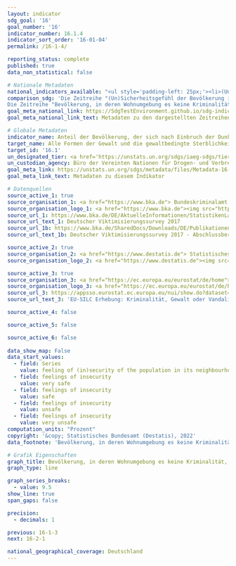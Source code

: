 ```yaml
---
layout: indicator    
sdg_goal: '16'    
goal_number: '16'    
indicator_number: 16.1.4    
indicator_sort_order: '16-01-04'    
permalink: /16-1-4/    

reporting_status: complete    
published: true    
data_non_statistical: false    

# Nationale Metadaten    
national_indicators_available: "<ul style='padding-left: 25px;'><li>(Un)Sicherheitsgefühl der Bevölkerung in ihrer Wohnumgebung (nachts)</li> <li> Bevölkerung, in deren Wohnumgebung es keine Kriminalität, Gewalt oder Vandalismus gibt</li></ul>"    
comparison_sdg: 'Die Zeitreihe "(Un)Sicherheitsgefühl der Bevölkerung in ihrer Wohnumgebung (nachts)" entspricht den globalen Metadaten. Die Zeitreihe "Bevölkerung, in deren Wohnumgebung es keine Kriminalität, Gewalt oder Vandalismus gibt" bietet zusätzliche Informationen.
Die Zeitreihe "Bevölkerung, in deren Wohnumgebung es keine Kriminalität, Gewalt oder Vandalismus gibt" bietet zusätzliche Informationen.'    
goal_meta_national_link: https://SdgTestEnvironment.github.io/sdg-indicators/public/MetaDe/16.1.4.pdf    
goal_meta_national_link_text: Metadaten zu den dargestellten Zeitreihen    

# Globale Metadaten    
indicator_name: Anteil der Bevölkerung, der sich nach Einbruch der Dunkelheit in seiner Wohnumgebung alleine sicher fühlt    
target_name: Alle Formen der Gewalt und die gewaltbedingte Sterblichkeit überall deutlich verringern    
target_id: '16.1'    
un_designated_tier: <a href='https://unstats.un.org/sdgs/iaeg-sdgs/tier-classification/' title='Klicken Sie hier um weitere Informationen zur UN-Tier-Klassifikation zu erhalten.'  target='_blank'>Tier II</a>    
un_custodian_agency: Büro der Vereinten Nationen für Drogen- und Verbrechensbekämpfung (UNODC)    
goal_meta_link: https://unstats.un.org/sdgs/metadata/files/Metadata-16-01-04.pdf    
goal_meta_link_text: Metadaten zu diesem Indikator        

# Datenquellen
source_active_1: true
source_organisation_1: <a href="https://www.bka.de"> Bundeskriminalamt (BKA) </a>
source_organisation_logo_1: <a href="https://www.bka.de"><img src="https://g205sdgs.github.io/sdg-indicators/public/OrgImgDe/bka.png" alt="Logo bka" style="height:60px; width:148px"/></a>
source_url_1: https://www.bka.de/DE/AktuelleInformationen/StatistikenLagebilder/ViktimisierungssurveyDunkelfeldforschung/viktimisierungssurveyDunkelfeldforschung_node.html
source_url_text_1: Deutscher Viktimisierungssurvey 2017
source_url_1b: https://www.bka.de/SharedDocs/Downloads/DE/Publikationen/Publikationsreihen/Forschungsergebnisse/2018ersteErgebnisseDVS2017.pdf
source_url_text_1b: Deutscher Viktimisierungssurvey 2017 - Abschlussbericht

source_active_2: true
source_organisation_2: <a href="https://www.destatis.de"> Statistisches Bundesamt (Destatis) </a>
source_organisation_logo_2: <a href="https://www.destatis.de"><img src="https://g205sdgs.github.io/sdg-indicators/public/OrgImgDe/destatis.png" alt="Logo destatis" style="height:60px; width:148px"/></a>

source_active_3: true
source_organisation_3: <a href="https://ec.europa.eu/eurostat/de/home"> Statisches Amt der Europäischen Union (Eurostat) </a>
source_organisation_logo_3: <a href="https://ec.europa.eu/eurostat/de/home"><img src="https://g205sdgs.github.io/sdg-indicators/public/OrgImgDe/eurostat.png" alt="Logo eurostat" style="height:60px; width:148px"/></a>
source_url_3: https://appsso.eurostat.ec.europa.eu/nui/show.do?dataset=ilc_mddw03&lang=de
source_url_text_3: 'EU-SILC Erhebung: Kriminalität, Gewalt oder Vandalismus in der Umgebung - Eurostat Tabelle [ilc_mddw03]'

source_active_4: false

source_active_5: false

source_active_6: false
    
data_show_map: False    
data_start_values: 
  - field: Series
    value: feeling of (in)security of the population in its neighbourhood (at night)
  - field: feelings of insecurity
    value: very safe
  - field: feelings of insecurity
    value: safe
  - field: feelings of insecurity
    value: unsafe
  - field: feelings of insecurity
    value: very unsafe    
computation_units: "Prozent"    
copyright: '&copy; Statistisches Bundesamt (Destatis), 2022'    
data_footnote: 'Bevölkerung, in deren Wohnumgebung es keine Kriminalität, Gewalt oder Vandalismus gibt: Ab dem Erhebungsjahr 2020 gibt es zwei Ergebnisarten: Erst- und Endergebnisse. Die aktuell dargestellten Ergebnisse sind Erstergebnisse. Die bislang separat durchgeführte Erhebung "Leben in Europa" (EU-SILC) wurde 2020 in den Mikrozensus als Unterstichprobe integriert. Durch den Wechsel von einer freiwilligen zu einer in Teilen auskunftspflichtigen Befragung verbunden mit einer neuen Stichprobenzusammensetzung ist ein Vergleich der Daten des Erhebungsjahres 2020 mit den Vorjahren nicht möglich (Zeitreihenbruch).'    

# Grafik Eigenschaften    
graph_title: Bevölkerung, in deren Wohnumgebung es keine Kriminalität, Gewalt oder Vandalismus gibt    
graph_type: line    

graph_series_breaks:
  - value: 9.5
show_line: true
span_gaps: false

precision:
  - decimals: 1    

previous: 16-1-3    
next: 16-2-1    

national_geographical_coverage: Deutschland    
---
```


<span></span>